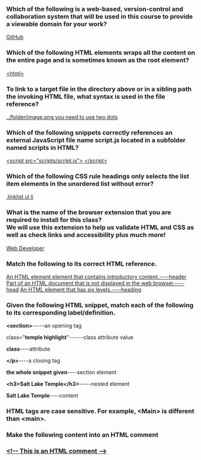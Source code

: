 <h3><b>Which of the following is a web-based, version-control and collaboration system that will be used in this course to provide a viewable domain for your work?</b></h3>
<u>GitHub</u>


<h3><b>Which of the following HTML elements wraps all the content on the entire page and is sometimes known as the root element?</b></h3>
<u>&lt;html&gt;</u>


<h3><b>To link to a target file in the directory above or in a sibling path the invoking HTML file, what syntax is used in the file reference?</b></h3>
<u>../folder/image.png you need to use two dots</u>


<h3><b>Which of the following snippets correctly references an external JavaScript file name script.js located in a subfolder named scripts in HTML?</b></h3>
<u> &lt;script src="scripts/script.js"&gt; &lt;/script&gt; </u>


<h3><b>Which of the following CSS rule headings only selects the list item elements in the unordered list without error?</b></h3>
<u>.linklist ul li</u>


<h3><b>What is the name of the browser extension that you are required to install for this class? <br> 
    We will use this extension to help us validate HTML and CSS as well as check links and accessibility plus much more!</b></h3>
<u>Web Developer</u>


<h3><b>Match the following to its correct HTML reference.</b></h3>
<u>An HTML element element that contains introductory content.----header</u>
<u>Part of an HTML document that is not displayed in the web browser.----head</u>
<u>An HTML element that has six levels.----heading</u>
<br>


<h3><b>Given the following HTML snippet, match each of the following to its corresponding label/definition.</b></h3>
<p><b>&lt;section&gt;</b>-----an opening tag</p>
<p>class="<b>temple highlight</b>"------class attribute value</p>

<p><b>class</b>----attribute</p>

<p><b>&lt;/p&gt;</b>----a closing tag</p>

<p><b>the whole snippet given</b>----section element</p>

<p><b>&lt;h3&gt;Salt Lake Temple&lt;/h3&gt;</b>-----nested element</p>

<p><b>Salt Lake Temple</b>----content</p>


<h3><b>HTML tags are case sensitive. For example, &lt;Main&gt; is different than &lt;main&gt;.</b></h3>


<h3><b>Make the following content into an HTML comment</b></h3>
<h3><u>&lt;!-- This is an HTML comment --&gt;</u></h3>